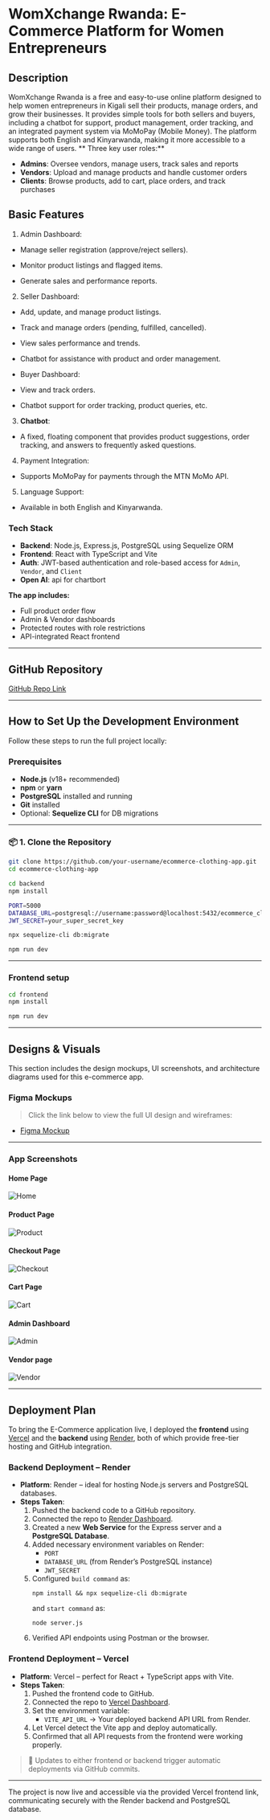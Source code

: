 # WomXchange Rwanda: E-Commerce Platform for Women Entrepreneurs

## Description
WomXchange Rwanda is a free and easy-to-use online platform designed to help women entrepreneurs in Kigali sell their products, manage orders, and grow their businesses. It provides simple tools for both sellers and buyers, including a chatbot for support, product management, order tracking, and an integrated payment system via MoMoPay (Mobile Money). The platform supports both English and Kinyarwanda, making it more accessible to a wide range of users.
 ** Three key user roles:**
 

- **Admins**: Oversee vendors, manage users, track sales and reports
- **Vendors**: Upload and manage products and handle customer orders
- **Clients**: Browse products, add to cart, place orders, and track  purchases

## Basic Features

1. Admin Dashboard:

- Manage seller registration (approve/reject sellers).

- Monitor product listings and flagged items.

- Generate sales and performance reports.

2. Seller Dashboard:

- Add, update, and manage product listings.

- Track and manage orders (pending, fulfilled, cancelled).

- View sales performance and trends.

- Chatbot for assistance with product and order management.

- Buyer Dashboard:

- View and track orders.

- Chatbot support for order tracking, product queries, etc.

3. **Chatbot**:

- A fixed, floating component that provides product suggestions, order   tracking, and answers to frequently asked questions.

4. Payment Integration:

- Supports MoMoPay for payments through the MTN MoMo API.

5. Language Support:

- Available in both English and Kinyarwanda.

### Tech Stack

- **Backend**: Node.js, Express.js, PostgreSQL using Sequelize ORM
- **Frontend**: React with TypeScript and Vite
- **Auth**: JWT-based authentication and role-based access for `Admin`, `Vendor`, and `Client`
- **Open AI**: api for chartbort

**The app includes:**
- Full product order flow
- Admin & Vendor dashboards
- Protected routes with role restrictions
- API-integrated React frontend

---

##  GitHub Repository

 [GitHub Repo Link](https://github.com/Beritha-n12/womxchange_e_commerce.git)

---

## How to Set Up the Development Environment

Follow these steps to run the full project locally:

### Prerequisites

- **Node.js** (v18+ recommended)
- **npm** or **yarn**
- **PostgreSQL** installed and running
- **Git** installed
- Optional: **Sequelize CLI** for DB migrations

---

### 📦 1. Clone the Repository

```bash
git clone https://github.com/your-username/ecommerce-clothing-app.git
cd ecommerce-clothing-app
```
```bash
cd backend
npm install

```
```bash
PORT=5000
DATABASE_URL=postgresql://username:password@localhost:5432/ecommerce_clothing
JWT_SECRET=your_super_secret_key

```
```bash
npx sequelize-cli db:migrate

```
```bash
npm run dev


```
---
### Frontend setup

```bash
cd frontend
npm install

```
```bash
npm run dev


```
---
##  Designs & Visuals

This section includes the design mockups, UI screenshots, and architecture diagrams used for this e-commerce app.

###  Figma Mockups

> Click the link below to view the full UI design and wireframes:
- [Figma Mockup](https://www.figma.com/file/your-design-link/ecommerce-clothing-app?type=design&node-id=0%3A1)

---

<!-- Beritha  Make sure you store these images in the `frontend/public/screenshots/` folder and reference them correctly in your repo. -->
###  App Screenshots

####  Home Page
![Home](Frontend/public/screenshots/home.png)

####  Product Page
![Product](Frontend/public/screenshots/product.png)

####  Checkout Page
![Checkout](Frontend/public/screenshots/checkout.png)

####  Cart Page
![Cart](Frontend/public/screenshots/cart.png)

####  Admin Dashboard
![Admin](Frontend/public/screenshots/admin.png)

####  Vendor page
![Vendor](Frontend/public/screenshots/vendor.png)

 ---

##  Deployment Plan

To bring the E-Commerce application live, I deployed the **frontend** using [Vercel](https://vercel.com) and the **backend** using [Render](https://render.com), both of which provide free-tier hosting and GitHub integration.

###  Backend Deployment – Render

- **Platform**: Render – ideal for hosting Node.js servers and PostgreSQL databases.
- **Steps Taken**:
  1. Pushed the backend code to a GitHub repository.
  2. Connected the repo to [Render Dashboard](https://dashboard.render.com/).
  3. Created a new **Web Service** for the Express server and a **PostgreSQL Database**.
  4. Added necessary environment variables on Render:
     - `PORT`
     - `DATABASE_URL` (from Render’s PostgreSQL instance)
     - `JWT_SECRET`
  5. Configured `build command` as:
     ```
     npm install && npx sequelize-cli db:migrate
     ```
     and `start command` as:
     ```
     node server.js
     ```
  6. Verified API endpoints using Postman or the browser.

###  Frontend Deployment – Vercel

- **Platform**: Vercel – perfect for React + TypeScript apps with Vite.
- **Steps Taken**:
  1. Pushed the frontend code to GitHub.
  2. Connected the repo to [Vercel Dashboard](https://vercel.com/dashboard).
  3. Set the environment variable:
     - `VITE_API_URL` → Your deployed backend API URL from Render.
  4. Let Vercel detect the Vite app and deploy automatically.
  5. Confirmed that all API requests from the frontend were working properly.

> 🔄 Updates to either frontend or backend trigger automatic deployments via GitHub commits.

---

 The project is now live and accessible via the provided Vercel frontend link, communicating securely with the Render backend and PostgreSQL database.
